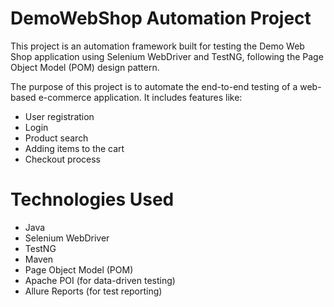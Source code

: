 # DemoWebShop Automation Project

This project is an automation framework built for testing the Demo Web Shop application using Selenium WebDriver and TestNG, following the Page Object Model (POM) design pattern.

The purpose of this project is to automate the end-to-end testing of a web-based e-commerce application. It includes features like:

- User registration
- Login
- Product search
- Adding items to the cart
- Checkout process

# Technologies Used

- Java
- Selenium WebDriver
- TestNG
- Maven
- Page Object Model (POM)
- Apache POI (for data-driven testing)
- Allure Reports (for test reporting)

